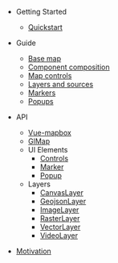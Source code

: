 - Getting Started
    - [Quickstart](quickstart.md)
    
- Guide
    - [Base map](basemap.md)
    - [Component composition](composition.md)
    - [Map controls](controls.md)
    - [Layers and sources](layers_and_sources.md)
    - [Markers](markers.md)
    - [Popups](popups.md)

- API
    - [Vue-mapbox](api/vue-mapbox.md)
    - [GlMap](api/glmap.md)
    - UI Elements
        - [Controls](api/controls.md)
        - [Marker](api/marker.md)
        - [Popup](api/popup.md)
    - Layers
        - [CanvasLayer](api/canvaslayer.md)
        - [GeojsonLayer](api/geojsonlayer.md)
        - [ImageLayer](api/imagelayer.md)
        - [RasterLayer](api/rasterlayer.md)
        - [VectorLayer](api/vectorlayer.md)
        - [VideoLayer](api/videolayer.md)
        
        
- [Motivation](motivation.md)

